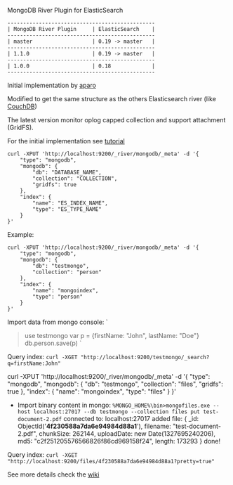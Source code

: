 MongoDB River Plugin for ElasticSearch

    -----------------------------------------------
    | MongoDB River Plugin     | ElasticSearch    |
    -----------------------------------------------
    | master                   | 0.19 -> master   |
    -----------------------------------------------
    | 1.1.0                    | 0.19 -> master   |
    -----------------------------------------------
    | 1.0.0                    | 0.18             |
    -----------------------------------------------

Initial implementation by [aparo](https://github.com/aparo)

Modified to get the same structure as the others Elasticsearch river (like [CouchDB](http://www.elasticsearch.org/blog/2010/09/28/the_river_searchable_couchdb.html))

The latest version monitor oplog capped collection and support attachment (GridFS).

For the initial implementation see [tutorial](http://www.matt-reid.co.uk/blog_post.php?id=68#&slider1=4)


	curl -XPUT 'http://localhost:9200/_river/mongodb/_meta' -d '{
		"type": "mongodb", 
		"mongodb": { 
			"db": "DATABASE_NAME", 
			"collection": "COLLECTION", 
			"gridfs": true
		}, 
		"index": { 
			"name": "ES_INDEX_NAME", 
			"type": "ES_TYPE_NAME" 
		}
	}'

Example:

	curl -XPUT 'http://localhost:9200/_river/mongodb/_meta' -d '{ 
		"type": "mongodb", 
		"mongodb": { 
			"db": "testmongo", 
			"collection": "person"
		}, 
		"index": {
			"name": "mongoindex", 
			"type": "person" 
		}
	}'

Import data from mongo console:
`
> use testmongo
> var p = {firstName: "John", lastName: "Doe"}
> db.person.save(p)
`

Query index:
`curl -XGET "http://localhost:9200/testmongo/_search?q=firstName:John"`

curl -XPUT 'http://localhost:9200/_river/mongodb/_meta' -d '{ 
	"type": "mongodb", 
	"mongodb": { 
		"db": "testmongo", 
		"collection": "files", 
		"gridfs": true 
	}, 
	"index": {
		"name": "mongoindex", 
		"type": "files" 
	}
}'

- Import binary content in mongo:
`%MONGO_HOME%\bin>mongofiles.exe --host localhost:27017 --db testmongo --collection files put test-document-2.pdf`
connected to: localhost:27017
added file: { _id: ObjectId('**4f230588a7da6e94984d88a1**'), filename: "test-document-2.pdf", chunkSize: 262144, uploadDate: new Date(1327695240206), md5: "c2f251205576566826f86cd969158f24", length: 173293 }
done!

Query index:
`curl -XGET "http://localhost:9200/files/4f230588a7da6e94984d88a1?pretty=true"`

See more details check the [wiki](https://github.com/richardwilly98/elasticsearch-river-mongodb/wiki)
